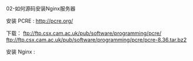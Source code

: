 02-如何源码安装Nginx服务器



安装 PCRE :
http://pcre.org/

下载：
ftp://ftp.csx.cam.ac.uk/pub/software/programming/pcre/
ftp://ftp.csx.cam.ac.uk/pub/software/programming/pcre/pcre-8.36.tar.bz2


安装 Nginx :


